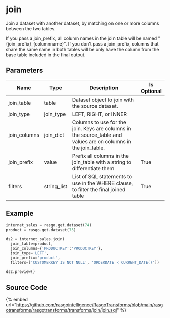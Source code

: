 

# join

Join a dataset with another dataset, by matching on one or more columns between the two tables.

If you pass a join_prefix, all column names in the join table will be named "{join_prefix}_{columnname}".
If you don't pass a join_prefix, columns that share the same name in both tables will be only have the column from the base table included in the final output.


## Parameters

|     Name     |    Type     |                                                  Description                                                   | Is Optional |
| ------------ | ----------- | -------------------------------------------------------------------------------------------------------------- | ----------- |
| join_table   | table       | Dataset object to join with the source dataset.                                                                |             |
| join_type    | join_type   | LEFT, RIGHT, or INNER                                                                                          |             |
| join_columns | join_dict   | Columns to use for the join. Keys are columns in the source_table and values are on columns in the join_table. |             |
| join_prefix  | value       | Prefix all columns in the join_table with a string to differentiate them                                       | True        |
| filters      | string_list | List of SQL statements to use in the WHERE clause, to filter the final joined table                            | True        |


## Example

```python
internet_sales = rasgo.get.dataset(74)
product = rasgo.get.dataset(75)

ds2 = internet_sales.join(
  join_table=product,
  join_columns={'PRODUCTKEY':'PRODUCTKEY'},
  join_type='LEFT',
  join_prefix='product',
  filters=['CUSTOMERKEY IS NOT NULL', 'ORDERDATE < CURRENT_DATE()'])

ds2.preview()
```

## Source Code

{% embed url="https://github.com/rasgointelligence/RasgoTransforms/blob/main/rasgotransforms/rasgotransforms/transforms/join/join.sql" %}

